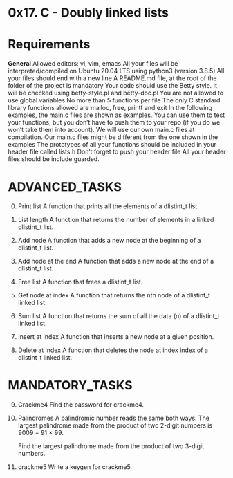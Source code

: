 # **0x17. C - Doubly linked lists**

# **Requirements**
**General**
Allowed editors: vi, vim, emacs
All your files will be interpreted/compiled on Ubuntu 20.04 LTS using python3 (version 3.8.5)
All your files should end with a new line
A README.md file, at the root of the folder of the project is mandatory
Your code should use the Betty style. It will be checked using betty-style.pl and betty-doc.pl
You are not allowed to use global variables
No more than 5 functions per file
The only C standard library functions allowed are malloc, free, printf and exit
In the following examples, the main.c files are shown as examples. You can use them to test your functions, but you don’t have to push them to your repo (if you do we won’t take them into account). We will use our own main.c files at compilation. Our main.c files might be different from the one shown in the examples
The prototypes of all your functions should be included in your header file called lists.h
Don’t forget to push your header file
All your header files should be include guarded.

# ADVANCED_TASKS
0. Print list
	A function that prints all the elements of a dlistint_t list.

1. List length
	A function that returns the number of elements in a linked dlistint_t list.

2. Add node
	A function that adds a new node at the beginning of a dlistint_t list.

3. Add node at the end
	A function that adds a new node at the end of a dlistint_t list.

4. Free list
	A function that frees a dlistint_t list.

5. Get node at index
	A function that returns the nth node of a dlistint_t linked list.

6. Sum list
	A function that returns the sum of all the data (n) of a dlistint_t linked list.

7. Insert at index
	A function that inserts a new node at a given position.

8. Delete at index
	A function that deletes the node at index index of a dlistint_t linked list.


# MANDATORY_TASKS
9. Crackme4
	Find the password for crackme4.

10. Palindromes
	A palindromic number reads the same both ways. The largest palindrome made from the
	product of two 2-digit numbers is 9009 = 91 × 99.

	Find the largest palindrome made from the product of two 3-digit numbers.


11. crackme5
	Write a keygen for crackme5.
